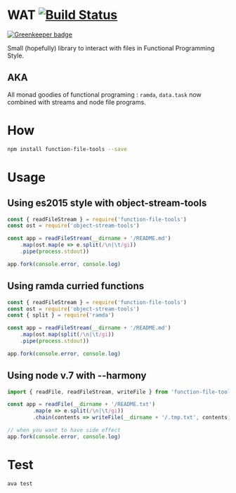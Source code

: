 # WAT [![Build Status](https://travis-ci.org/syzer/function-tools.svg?branch=master)](https://travis-ci.org/syzer/function-tools)

[![Greenkeeper badge](https://badges.greenkeeper.io/syzer/function-tools.svg)](https://greenkeeper.io/)

Small (hopefully) library to interact with files in Functional Programming Style.

## AKA
All monad goodies of functional programing : `ramda`, `data.task` now combined with streams and node file programs.


# How
```bash
npm install function-file-tools --save
```


# Usage

## Using es2015 style with object-stream-tools

```js
const { readFileStream } = require('function-file-tools')
const ost = require('object-stream-tools')

const app = readFileStream(__dirname + '/README.md')
    .map(ost.map(e => e.split(/\n|\t/gi))
    .pipe(process.stdout))

app.fork(console.error, console.log)
```

## Using ramda curried functions

```js
const { readFileStream } = require('function-file-tools')
const ost = require('object-stream-tools')
const { split } = require('ramda')

const app = readFileStream(__dirname + '/README.md')
    .map(ost.map(split(/\n|\t/gi))
    .pipe(process.stdout))

app.fork(console.error, console.log)
```


## Using node v.7 with --harmony

```js
import { readFile, readFileStream, writeFile } from 'function-file-tools'

const app = readFile(__dirname + '/README.txt')
        .map(e => e.split(/\n|\t/gi))
        .chain(contents => writeFile(__dirname + '/.tmp.txt', contents))

// when you want to have side effect
app.fork(console.error, console.log)
```


# Test

```
ava test
```
